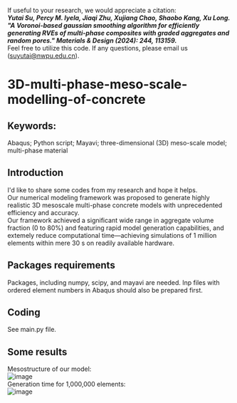 If useful to your research, we would appreciate a citation:<br>
***Yutai Su, Percy M. Iyela, Jiaqi Zhu, Xujiang Chao, Shaobo Kang, Xu Long. 
"A Voronoi-based gaussian smoothing algorithm for efficiently generating RVEs of multi-phase composites with graded aggregates and random pores." 
Materials & Design (2024): 244, 113159.***<br>
Feel free to utilize this code. 
If any questions, please email us (suyutai@nwpu.edu.cn). <br>


# 3D-multi-phase-meso-scale-modelling-of-concrete
## Keywords:
Abaqus; Python script; Mayavi; three-dimensional (3D) meso-scale model; multi-phase material

## Introduction
I'd like to share some codes from my research and hope it helps. <br>
Our numerical modeling framework was proposed to generate highly realistic 3D mesoscale multi-phase concrete models with unprecedented efficiency and accuracy. <br>
Our framework achieved a significant wide range in aggregate volume fraction (0 to 80%) and featuring rapid model generation capabilities, 
and extemely reduce computational time—achieving simulations of 1 million elements within mere 30 s on readily available hardware. <br>
## Packages requirements
Packages, including numpy, scipy, and mayavi are needed.
Inp files with ordered element numbers in Abaqus should also be prepared first. <br>
## Coding
See main.py file.<br>
## Some results
Mesostructure of our model: <br>
![image](https://user-images.githubusercontent.com/116877222/221400622-1f44794d-f6b7-474f-8b96-abc23ccf35f2.png)<br>
Generation time for 1,000,000 elements:<br>
![image](https://user-images.githubusercontent.com/116877222/221400646-3b096761-83ba-49ca-a6a2-b2f1bf4e5da8.png)<br>
